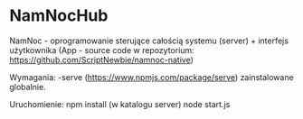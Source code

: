 # NamNocHub

NamNoc - oprogramowanie sterujące całością systemu (server) + interfejs użytkownika (App - source code w repozytorium: https://github.com/ScriptNewbie/namnoc-native)

Wymagania:
-serve (https://www.npmjs.com/package/serve) zainstalowane globalnie.

Uruchomienie:
npm install (w katalogu server)
node start.js
